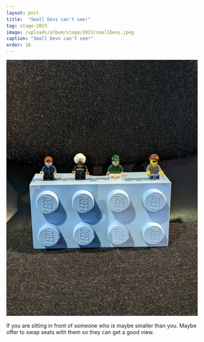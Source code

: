 ```yaml
---
layout: post
title:  "Small Devs can't see!"
tag: stage-2023
image: /uploads/album/stage/2023/smallDevs.jpeg
caption: "Small Devs can't see!"
order: 16
---
```


![](/uploads/album/stage/2023/smallDevs.jpeg)

If you are sitting in front of someone who is maybe smaller than you. Maybe offer to swap seats with them so they can get a good view. 